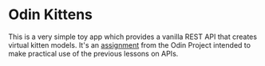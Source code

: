 # Odin Kittens
This is a very simple toy app which provides a vanilla REST API that creates virtual kitten models. It's an [assignment](https://www.theodinproject.com/lessons/ruby-on-rails-kittens-api) from the Odin Project intended to make practical use of the previous lessons on APIs.